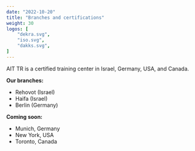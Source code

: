```yaml
---
date: "2022-10-20"
title: "Branches and certifications"
weight: 30
logos: [
    "dekra.svg",
    "iso.svg",
    "dakks.svg",
]
---
```


AIT TR is a certified training center in Israel, Germany, USA, and Canada.

**Our branches:**

- Rehovot (Israel)
- Haifa (Israel)
- Berlin (Germany)

**Coming soon:**

- Munich, Germany
- New York, USA
- Toronto, Canada
